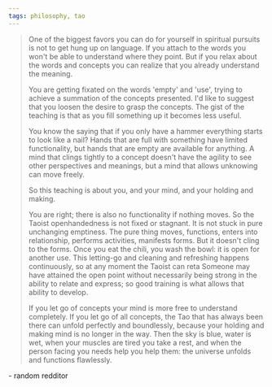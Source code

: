 ```yaml
---
tags: philosophy, tao
---
```

 >One of the biggest favors you can do for yourself in spiritual pursuits is not to get hung up on language. If you attach to the words you won't be able to understand where they point. But if you relax about the words and concepts you can realize that you already understand the meaning.
 >
 >You are getting fixated on the words 'empty' and 'use', trying to achieve a summation of the concepts presented. I'd like to suggest that you loosen the desire to grasp the concepts. The gist of the teaching is that as you fill something up it becomes less useful.
 >
 >You know the saying that if you only have a hammer everything starts to look like a nail? Hands that are full with something have limited functionality, but hands that are empty are available for anything. A mind that clings tightly to a concept doesn't have the agility to see other perspectives and meanings, but a mind that allows unknowing can move freely.
 >
 >So this teaching is about you, and your mind, and your holding and making.
 >
 >You are right; there is also no functionality if nothing moves. So the Taoist openhandedness is not fixed or stagnant. It is not stuck in pure unchanging emptiness. The pure thing moves, functions, enters into relationship, performs activities, manifests forms. But it doesn't cling to the forms. Once you eat the chili, you wash the bowl: it is open for another use. This letting-go and cleaning and refreshing happens continuously, so at any moment the Taoist can reta
 >Someone may have attained the open point without necessarily being strong in the ability to relate and express; so good training is what allows that ability to develop.
 >
 >If you let go of concepts your mind is more free to understand completely. If you let go of all concepts, the Tao that has always been there can unfold perfectly and boundlessly, because your holding and making mind is no longer in the way. Then the sky is blue, water is wet, when your muscles are tired you take a rest, and when the person facing you needs help you help them: the universe unfolds and functions flawlessly.

 \- random redditor
